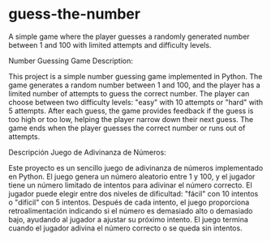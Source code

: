 # guess-the-number
A simple game where the player guesses a randomly generated number between 1 and 100 with limited attempts and difficulty levels.

Number Guessing Game Description:

This project is a simple number guessing game implemented in Python. The game generates a random number between 1 and 100, and the player has a limited number of attempts to guess the correct number. The player can choose between two difficulty levels: "easy" with 10 attempts or "hard" with 5 attempts. After each guess, the game provides feedback if the guess is too high or too low, helping the player narrow down their next guess. The game ends when the player guesses the correct number or runs out of attempts.

Descripción Juego de Adivinanza de Números:

Este proyecto es un sencillo juego de adivinanza de números implementado en Python. El juego genera un número aleatorio entre 1 y 100, y el jugador tiene un número limitado de intentos para adivinar el número correcto. El jugador puede elegir entre dos niveles de dificultad: "fácil" con 10 intentos o "difícil" con 5 intentos. Después de cada intento, el juego proporciona retroalimentación indicando si el número es demasiado alto o demasiado bajo, ayudando al jugador a ajustar su próximo intento. El juego termina cuando el jugador adivina el número correcto o se queda sin intentos.
